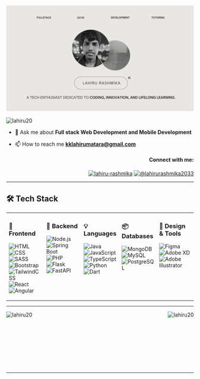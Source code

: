 <div align="center"> <img src="banner.png"> </div>
<p align="left"> <img src="https://komarev.com/ghpvc/?username=lahiru20&label=Profile%20views&color=0e75b6&style=flat" alt="lahiru20" /> </p>

- 💬 Ask me about **Full stack Web Development and Mobile Development**

- 📫 How to reach me **kklahirumatara@gmail.com**

<h4 align="right">Connect with me:</h4>
<p align="right">
<a href="https://linkedin.com/in/lahiru-rashmika" target="blank"><img align="center" src="https://raw.githubusercontent.com/rahuldkjain/github-profile-readme-generator/master/src/images/icons/Social/linked-in-alt.svg" alt="lahiru-rashmika" height="30" width="40" /></a>
<a href="https://www.youtube.com/c/@lahirurashmika2033" target="blank"><img align="center" src="https://raw.githubusercontent.com/rahuldkjain/github-profile-readme-generator/master/src/images/icons/Social/youtube.svg" alt="@lahirurashmika2033" height="30" width="40" /></a>
</p>
<hr>

## 🛠 Tech Stack  

<table width="100%" align="center">
  <tr>
    <td valign="top" width="20%">

### 🎨 Frontend  
![HTML](https://img.shields.io/badge/HTML-E34F26?style=for-the-badge&logo=html5&logoColor=white)  
![CSS](https://img.shields.io/badge/CSS-1572B6?style=for-the-badge&logo=css3&logoColor=white)  
![SASS](https://img.shields.io/badge/SASS-CC6699?style=for-the-badge&logo=sass&logoColor=white)  
![Bootstrap](https://img.shields.io/badge/Bootstrap-7952B3?style=for-the-badge&logo=bootstrap&logoColor=white)  
![TailwindCSS](https://img.shields.io/badge/TailwindCSS-38B2AC?style=for-the-badge&logo=tailwindcss&logoColor=white)  
![React](https://img.shields.io/badge/React-61DAFB?style=for-the-badge&logo=react&logoColor=black)  
![Angular](https://img.shields.io/badge/Angular-DD0031?style=for-the-badge&logo=angular&logoColor=white)  

   </td>
   <td valign="top" width="20%">

### 🚀 Backend  
![Node.js](https://img.shields.io/badge/Node.js-339933?style=for-the-badge&logo=node.js&logoColor=white)  
![Spring Boot](https://img.shields.io/badge/Spring%20Boot-6DB33F?style=for-the-badge&logo=springboot&logoColor=white)  
![PHP](https://img.shields.io/badge/PHP-777BB4?style=for-the-badge&logo=php&logoColor=white)  
![Flask](https://img.shields.io/badge/Flask-000000?style=for-the-badge&logo=flask&logoColor=white)  
![FastAPI](https://img.shields.io/badge/FastAPI-009688?style=for-the-badge&logo=fastapi&logoColor=white)  


   </td>
   <td valign="top" width="20%">

### 💡 Languages  
![Java](https://img.shields.io/badge/Java-ED8B00?style=for-the-badge&logo=openjdk&logoColor=white)
![JavaScript](https://img.shields.io/badge/JavaScript-F7DF1E?style=for-the-badge&logo=javascript&logoColor=black)  
![TypeScript](https://img.shields.io/badge/TypeScript-3178C6?style=for-the-badge&logo=typescript&logoColor=white)  
![Python](https://img.shields.io/badge/Python-3776AB?style=for-the-badge&logo=python&logoColor=white)  
![Dart](https://img.shields.io/badge/Dart-0175C2?style=for-the-badge&logo=dart&logoColor=white)  

   </td>
   <td valign="top" width="20%">

### 📦 Databases  
![MongoDB](https://img.shields.io/badge/MongoDB-47A248?style=for-the-badge&logo=mongodb&logoColor=white)  
![MySQL](https://img.shields.io/badge/MySQL-4479A1?style=for-the-badge&logo=mysql&logoColor=white)  
![PostgreSQL](https://img.shields.io/badge/PostgreSQL-336791?style=for-the-badge&logo=postgresql&logoColor=white)  

   </td>
   <td valign="top" width="20%">

### 🎨 Design & Tools  
![Figma](https://img.shields.io/badge/Figma-F24E1E?style=for-the-badge&logo=figma&logoColor=white)  
![Adobe XD](https://img.shields.io/badge/Adobe%20XD-FF61F6?style=for-the-badge&logo=adobexd&logoColor=white)  
![Adobe Illustrator](https://img.shields.io/badge/Adobe%20Illustrator-FF9A00?style=for-the-badge&logo=adobeillustrator&logoColor=white)  



   </td>
  </tr>
</table>

<hr>

<p><img align="left" src="https://github-readme-stats.vercel.app/api/top-langs?username=lahiru20&show_icons=true&locale=en&layout=compact" alt="lahiru20" /></p>
<p>&nbsp;<img align="right" src="https://github-readme-stats.vercel.app/api?username=lahiru20&show_icons=true&locale=en" alt="lahiru20" /></p>
<br>
<br>
<br>
<br>
<br>
<br>
<br>
<hr>









